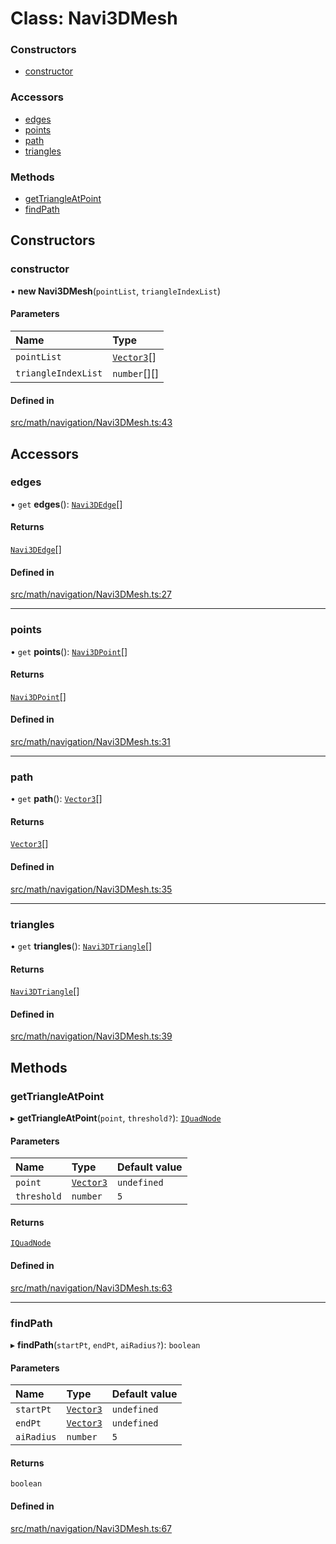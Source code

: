 # Class: Navi3DMesh

### Constructors

- [constructor](Navi3DMesh.md#constructor)

### Accessors

- [edges](Navi3DMesh.md#edges)
- [points](Navi3DMesh.md#points)
- [path](Navi3DMesh.md#path)
- [triangles](Navi3DMesh.md#triangles)

### Methods

- [getTriangleAtPoint](Navi3DMesh.md#gettriangleatpoint)
- [findPath](Navi3DMesh.md#findpath)

## Constructors

### constructor

• **new Navi3DMesh**(`pointList`, `triangleIndexList`)

#### Parameters

| Name | Type |
| :------ | :------ |
| `pointList` | [`Vector3`](Vector3.md)[] |
| `triangleIndexList` | `number`[][] |

#### Defined in

[src/math/navigation/Navi3DMesh.ts:43](https://github.com/Orillusion/orillusion/blob/main/src/math/navigation/Navi3DMesh.ts#L43)

## Accessors

### edges

• `get` **edges**(): [`Navi3DEdge`](Navi3DEdge.md)[]

#### Returns

[`Navi3DEdge`](Navi3DEdge.md)[]

#### Defined in

[src/math/navigation/Navi3DMesh.ts:27](https://github.com/Orillusion/orillusion/blob/main/src/math/navigation/Navi3DMesh.ts#L27)

___

### points

• `get` **points**(): [`Navi3DPoint`](Navi3DPoint.md)[]

#### Returns

[`Navi3DPoint`](Navi3DPoint.md)[]

#### Defined in

[src/math/navigation/Navi3DMesh.ts:31](https://github.com/Orillusion/orillusion/blob/main/src/math/navigation/Navi3DMesh.ts#L31)

___

### path

• `get` **path**(): [`Vector3`](Vector3.md)[]

#### Returns

[`Vector3`](Vector3.md)[]

#### Defined in

[src/math/navigation/Navi3DMesh.ts:35](https://github.com/Orillusion/orillusion/blob/main/src/math/navigation/Navi3DMesh.ts#L35)

___

### triangles

• `get` **triangles**(): [`Navi3DTriangle`](Navi3DTriangle.md)[]

#### Returns

[`Navi3DTriangle`](Navi3DTriangle.md)[]

#### Defined in

[src/math/navigation/Navi3DMesh.ts:39](https://github.com/Orillusion/orillusion/blob/main/src/math/navigation/Navi3DMesh.ts#L39)

## Methods

### getTriangleAtPoint

▸ **getTriangleAtPoint**(`point`, `threshold?`): [`IQuadNode`](../interfaces/IQuadNode.md)

#### Parameters

| Name | Type | Default value |
| :------ | :------ | :------ |
| `point` | [`Vector3`](Vector3.md) | `undefined` |
| `threshold` | `number` | `5` |

#### Returns

[`IQuadNode`](../interfaces/IQuadNode.md)

#### Defined in

[src/math/navigation/Navi3DMesh.ts:63](https://github.com/Orillusion/orillusion/blob/main/src/math/navigation/Navi3DMesh.ts#L63)

___

### findPath

▸ **findPath**(`startPt`, `endPt`, `aiRadius?`): `boolean`

#### Parameters

| Name | Type | Default value |
| :------ | :------ | :------ |
| `startPt` | [`Vector3`](Vector3.md) | `undefined` |
| `endPt` | [`Vector3`](Vector3.md) | `undefined` |
| `aiRadius` | `number` | `5` |

#### Returns

`boolean`

#### Defined in

[src/math/navigation/Navi3DMesh.ts:67](https://github.com/Orillusion/orillusion/blob/main/src/math/navigation/Navi3DMesh.ts#L67)
